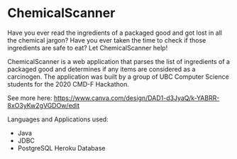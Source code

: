 # ChemicalScanner

Have you ever read the ingredients of a packaged good and got lost in all the chemical jargon? Have you ever taken the time to check if those ingredients are safe to eat? Let ChemicalScanner help!

ChemicalScanner is a web application that parses the list of ingredients of a packaged good and determines if any items are considered as a carcinogen. The application was built by a group of UBC Computer Science students for the 2020 CMD-F Hackathon. 

See more here: https://www.canva.com/design/DAD1-d3JyaQ/k-YABRR-8xO3yKw2gVGDOw/edit

Languages and Applications used:
- Java
- JDBC
- PostgreSQL Heroku Database





